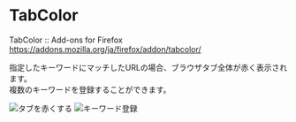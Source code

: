 # TabColor

TabColor :: Add-ons for Firefox
https://addons.mozilla.org/ja/firefox/addon/tabcolor/

指定したキーワードにマッチしたURLの場合、ブラウザタブ全体が赤く表示されます。  
複数のキーワードを登録することができます。

<img src="https://addons.cdn.mozilla.net/user-media/previews/full/188/188670.png?modified=1506215569" alt="タブを赤くする" title="タブを赤くする">

<img src="https://addons.cdn.mozilla.net/user-media/previews/full/193/193880.png?modified=1512795838" alt="キーワード登録" title="キーワード登録">

